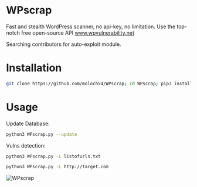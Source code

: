 # WPscrap
Fast and stealth WordPress scanner, no api-key, no limitation.
Use the top-notch free open-source API www.wpvulnerability.net  
  
Searching contributors for auto-exploit module.  

# Installation  
```sh
git clone https://github.com/moloch54/WPscrap; cd WPscrap; pip3 install -r requirements.txt  
``` 

# Usage  
Update Database:
```sh
python3 WPscrap.py --update
```  
Vulns detection:
```sh  
python3 WPscrap.py -L listofurls.txt
```
```sh
python3 WPscrap.py -L http://target.com
```
![WPscrap](https://github.com/moloch54/WPscrap/assets/123097488/92efc5c2-8552-459a-80d2-fa72cc722b92)
